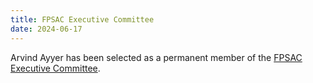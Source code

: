 ```yaml
---
title: FPSAC Executive Committee
date: 2024-06-17
---
```


Arvind Ayyer has been selected as a permanent member of the [FPSAC Executive Committee](https://fpsac.org/executive/).

